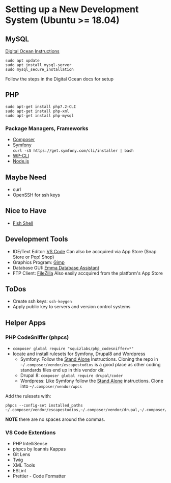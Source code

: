 # Setting up a New Development System (Ubuntu >= 18.04)

## MySQL

[Digital Ocean Instructions](https://www.digitalocean.com/community/tutorials/how-to-install-mysql-on-ubuntu-18-04)

```console
sudo apt update
sudo apt install mysql-server
sudo mysql_secure_installation
```

Follow the steps in the Digital Ocean docs for setup

## PHP

```console
sudo apt-get install php7.2-CLI
sudo apt-get install php-xml
sudo apt-get install php-mysql
```

### Package Managers, Frameworks

- [Composer](https://getcomposer.org/download)
- [Symfony](https://symfony.com/download)  
  `curl -sS https://get.symfony.com/cli/installer | bash`
- [WP-CLI](https://make.wordpress.org/cli/handbook/installing/#installing-via-composer)
- [Node.js](https://nodejs.org/en/)

## Maybe Need

- curl
- OpenSSH for ssh keys

## Nice to Have

- [Fish Shell](https:/fishshell.com)

## Development Tools

- IDE/Text Editor: [VS Code](https://code.visualstudio.com) Can also be accquired via App Store (Snap Store or Pop! Shop)
- Graphics Program: [Gimp](https://gimp.org)
- Database GUI: [Emma Database Assistant](http://www.emma-assistant.org/)
- FTP Client: [FileZilla](https://filezilla-project.org/) Also easily accquired from the platform's App Store

## ToDos

- Create ssh keys: `ssh-keygen`
- Apply public key to servers and version control systems

## Helper Apps

### PHP CodeSniffer (phpcs)

- `composer global require "squizlabs/php_codesniffer=*"`
- locate and install rulesets for Symfony, Drupal8 and Wordpress
  - Symfony: Follow the [Stand Alone](https://github.com/djoos/Symfony-coding-standard#stand-alone) Instructions. Cloning the repo in `~/.composer/vendor/escapestudios` is a good place as other coding standards files end up in this vendor dir.
  - Drupal 8: `composer global require drupal/coder`
  - Wordpress: Like Symfony follow the [Stand Alone](https://github.com/WordPress/WordPress-Coding-Standards#standalone) instructions. Clone into `~/.composer/vendor/wpcs`

Add the rulesets with:

```console
phpcs --config-set installed_paths ~/.composer/vendor/escapestudios,~/.composer/vendor/drupal,~/.composer/vendor/wpcs
```

**NOTE** there are no spaces around the commas.

### VS Code Extentions

- PHP IntelliSense
- phpcs by Ioannis Kappas
- Git Lens
- Twig
- XML Tools
- ESLint
- Prettier - Code Formatter
